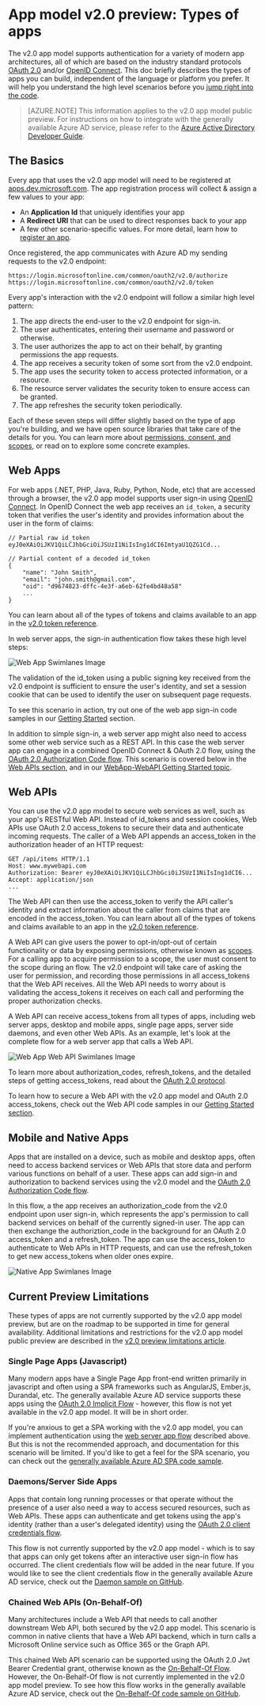 <properties
	pageTitle="App Model v2.0 Types of apps | Windows Azure"
	description="The types of apps and scenarios supported by the Azure AD App Model v2.0 Public Preview."
	services="active-directory"
	documentationCenter=""
	authors="dstrockis"
	manager="mbaldwin"
	editor=""/>

<tags
	ms.service="active-directory"
	ms.date="09/11/2015"
	wacn.date=""/>

# App model v2.0 preview: Types of apps
The v2.0 app model supports authentication for a variety of modern app architectures, all of which are based on the industry standard protocols [OAuth 2.0](/documentation/articles/active-directory-v2-protocols#oauth2-authorization-code-flow) and/or [OpenID Connect](/documentation/articles/active-directory-v2-protocols#openid-connect-sign-in-flow).  This doc briefly describes the types of apps you can build, independent of the language or platform you prefer.  It will help you understand the high level scenarios before you [jump right into the code](/documentation/articles/active-directory-appmodel-v2-overview#getting-started).

> [AZURE.NOTE]
	This information applies to the v2.0 app model public preview.  For instructions on how to integrate with the generally available Azure AD service, please refer to the [Azure Active Directory Developer Guide](/documentation/articles/active-directory-developers-guide).

## The Basics
Every app that uses the v2.0 app model will need to be registered at [apps.dev.microsoft.com](https://apps.dev.microsoft.com).  The app registration process will collect & assign a few values to your app:

- An **Application Id** that uniquely identifies your app
- A **Redirect URI** that can be used to direct responses back to your app
- A few other scenario-specific values.  For more detail, learn how to [register an app](/documentation/articles/active-directory-v2-app-registration).

Once registered, the app communicates with Azure AD my sending requests to the v2.0 endpoint:

```
https://login.microsoftonline.com/common/oauth2/v2.0/authorize
https://login.microsoftonline.com/common/oauth2/v2.0/token
```

Every app's interaction with the v2.0 endpoint will follow a similar high level pattern:

1. The app directs the end-user to the v2.0 endpoint for sign-in.
2. The user authenticates, entering their username and password or otherwise.
3. The user authorizes the app to act on their behalf, by granting permissions the app requests.
4. The app receives a security token of some sort from the v2.0 endpoint.
5. The app uses the security token to access protected information, or a resource.
6. The resource server validates the security token to ensure access can be granted.
7. The app refreshes the security token periodically.

<!-- TODO: Need a page for libraries to link to -->
Each of these seven steps will differ slightly based on the type of app you're building, and we have open source libraries that take care of the details for you.  You can learn more about [permissions, consent, and scopes](/documentation/articles/active-directory-v2-scopes), or read on to explore some concrete examples.

## Web Apps
For web apps (.NET, PHP, Java, Ruby, Python, Node, etc) that are accessed through a browser, the v2.0 app model supports user sign-in using [OpenID Connect](/documentation/articles/active-directory-v2-protocols#openid-connect-sign-in-flow).  In OpenID Connect the web app receives an `id_token`, a security token that verifies the user's identity and provides information about the user in the form of claims:

```
// Partial raw id_token
eyJ0eXAiOiJKV1QiLCJhbGciOiJSUzI1NiIsIng1dCI6ImtyaU1QZG1Cd...

// Partial content of a decoded id_token
{
	"name": "John Smith",
	"email": "john.smith@gmail.com",
	"oid": "d9674823-dffc-4e3f-a6eb-62fe4bd48a58"
	...
}
```

You can learn about all of the types of tokens and claims available to an app in the [v2.0 token reference](/documentation/articles/active-directory-v2-tokens).

In web server apps, the sign-in authentication flow takes these high level steps:

![Web App Swimlanes Image](../media/active-directory-v2-flows/convergence_scenarios_webapp.png)

The validation of the id_token using a public signing key received from the v2.0 endpoint is sufficient to ensure the user's identity, and set a session cookie that can be used to identify the user on subsequent page requests.

To see this scenario in action, try out one of the web app sign-in code samples in our [Getting Started](/documentation/articles/active-directory-appmodel-v2-overview#getting-started) section.

In addition to simple sign-in, a web server app might also need to access some other web service such as a REST API.  In this case the web server app can engage in a combined OpenID Connect & OAuth 2.0 flow, using the [OAuth 2.0 Authorization Code flow](/documentation/articles/active-directory-v2-protocols#oauth2-authorization-code-flow). This scenario is covered below in the [Web APIs section](#web-apis), and in our [WebApp-WebAPI Getting Started topic](/documentation/articles/active-directory-v2-devquickstarts-webapp-webapi-dotnet).

## Web APIs
You can use the v2.0 app model to secure web services as well, such as your app's RESTful Web API.  Instead of id_tokens and session cookies, Web APIs use OAuth 2.0 access_tokens to secure their data and authenticate incoming requests.  The caller of a Web API appends an access_token in the authorization header of an HTTP request:

```
GET /api/items HTTP/1.1
Host: www.mywebapi.com
Authorization: Bearer eyJ0eXAiOiJKV1QiLCJhbGciOiJSUzI1NiIsIng1dCI6...
Accept: application/json
...
```

The Web API can then use the access_token to verify the API caller's identity and extract information about the caller from claims that are encoded in the access_token.  You can learn about all of the types of tokens and claims available to an app in the [v2.0 token reference](/documentation/articles/active-directory-v2-tokens).

A Web API can give users the power to opt-in/opt-out of certain functionality or data by exposing permissions, otherwise known as [scopes](/documentation/articles/active-directory-v2-scopes).  For a calling app to acquire permission to a scope, the user must consent to the scope during an flow.  The v2.0 endpoint will take care of asking the user for permission, and recording those permissions in all access_tokens that the Web API receives.  All the Web API needs to worry about is validating the access_tokens it receives on each call and performing the proper authorization checks.

A Web API can receive access_tokens from all types of apps, including web server apps, desktop and mobile apps, single page apps, server side daemons, and even other Web APIs.  As an example, let's look at the complete flow for a web server app that calls a Web API.

![Web App Web API Swimlanes Image](../media/active-directory-v2-flows/convergence_scenarios_webapp_webapi.png)

To learn more about authorization_codes, refresh_tokens, and the detailed steps of getting access_tokens, read about the [OAuth 2.0 protocol](/documentation/articles/active-directory-v2-protocols#oauth2-authorization-code-flow).

To learn how to secure a Web API with the v2.0 app model and OAuth 2.0 access_tokens, check out the Web API code samples in our [Getting Started section](/documentation/articles/active-directory-appmodel-v2-overview#getting-started).


## Mobile and Native Apps
Apps that are installed on a device, such as mobile and desktop apps, often need to access backend services or Web APIs that store data and perform various functions on behalf of a user.  These apps can add sign-in and authorization to backend services using the v2.0 model and the [OAuth 2.0 Authorization Code flow](/documentation/articles/active-directory-v2-protocols#oauth2-authorization-code-flow).  

In this flow, a the app receives an authorization_code from the v2.0 endpoint upon user sign-in, which represents the app's permission to call backend services on behalf of the currently signed-in user.  The app can then exchange the authoriztion_code in the background for an OAuth 2.0 access_token and a refresh_token.  The app can use the access_token to authenticate to Web APIs in HTTP requests, and can use the refresh_token to get new access_tokens when older ones expire.

![Native App Swimlanes Image](../media/active-directory-v2-flows/convergence_scenarios_native.png)

## Current Preview Limitations
These types of apps are not currently supported by the v2.0 app model preview, but are on the roadmap to be supported in time for general availability.  Additional limitations and restrictions for the v2.0 app model public preview are described in the [v2.0 preview limitations article](/documentation/articles/active-directory-v2-limitations).

### Single Page Apps (Javascript)
Many modern apps have a Single Page App front-end written primarily in javascript and often using a SPA frameworks such as AngularJS, Ember.js, Durandal, etc.  The generally available Azure AD service supports these apps using the [OAuth 2.0 Implicit Flow](/documentation/articles/active-directory-v2-protocols#oauth2-implicit-flow) - however, this flow is not yet available in the v2.0 app model.  It will be in short order.

If you're anxious to get a SPA working with the v2.0 app model, you can implement authentication using the [web server app flow](#web-apps) described above.  But this is not the recommended approach, and documentation for this scenario will be limited.  If you'd like to get a feel for the SPA scenario, you can check out the [generally available Azure AD SPA code sample](/documentation/articles/active-directory-devquickstarts-angular).

### Daemons/Server Side Apps
Apps that contain long running processes or that operate without the presence of a user also need a way to access secured resources, such as Web APIs.  These apps can authenticate and get tokens using the app's identity (rather than a user's delegated identity) using the [OAuth 2.0 client credentials flow](/documentation/articles/active-directory-v2-protocols#oauth2-client-credentials-grant-flow).  

This flow is not currently supported by the v2.0 app model - which is to say that apps can only get tokens after an interactive user sign-in flow has occurred.  The client credentials flow will be added in the near future.  If you would like to see the client credentials flow in the generally available Azure AD service, check out the [Daemon sample on GitHub](https://github.com/AzureADSamples/Daemon-DotNet).

### Chained Web APIs (On-Behalf-Of)
Many architectures include a Web API that needs to call another downstream Web API, both secured by the v2.0 app model.  This scenario is common in native clients that have a Web API backend, which in turn calls a Microsoft Online service such as Office 365 or the Graph API.

This chained Web API scenario can be supported using the OAuth 2.0 Jwt Bearer Credential grant, otherwise known as the [On-Behalf-Of Flow](/documentation/articles/active-directory-v2-protocols#oauth2-on-behalf-of-flow).  However, the On-Behalf-Of flow is not currently implemented in the v2.0 app model preview.  To see how this flow works in the generally available Azure AD service, check out the [On-Behalf-Of code sample on GitHub](https://github.com/AzureADSamples/WebAPI-OnBehalfOf-DotNet).
